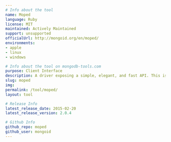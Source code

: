 ```yaml
---
# Info about the tool
name: Moped
language: Ruby
license: MIT
maintained: Actively Maintained
support: unsupported
officialUrl: http://mongoid.org/en/moped/
environments:
- apple
- linux
- windows

# Info about the tool on mongodb-tools.com
purpose: Client Interface
description: A driver exposing a simple, elegant, and fast API. This is the supported driver for the Mongoid ODM.
slug: moped
img: 
permalink: /tool/moped/
layout: tool

# Release Info
latest_release_date: 2015-02-20
latest_release_version: 2.0.4

# Github Info
github_repo: moped
github_user: mongoid
---
```


